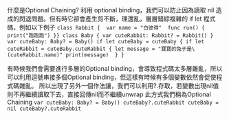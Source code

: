 什麼是Optional Chaining?
利用 optional binding，我們可以防止因為讀取 nil 造成的閃退問題。但有時它卻會產生剪不斷，理還亂，層層錯綜複雜的 if let 程式碼，例如以下例子
`class Rabbit { 
var name = "白彼得" 
func run() { 
	print("跑跑跑")
}}
class Baby {
	var cuteRabbit: Rabbit? = Rabbit()
	}
var cuteBaby: Baby? = Baby()
	if let cuteBaby = cuteBaby {
		if let cuteRabbit = cuteBaby.cuteRabbit {
			let message = "寶寶的兔子是\(cuteRabbit.name)" print(message) 
			}
		}
`

有時候我們會需要進行多層的Optional binding，會導致程式碼太多層雜亂，所以可以利用逗號串接多個Optional binding，但這樣有時候有多個變數依然會促使程式碼雜亂。
所以出現了另外一個作法讓，我們可以利用?.存取，若變數出現nil值則不再繼續讀取下去，直接回傳nil而不繼續unwrap
此方式我們稱為Optional Chaining
`
var cuteBaby: Baby? = Baby()
cuteBaby?.cuteRabbit
cuteBaby = nil
cuteBaby?.cuteRabbit
`
